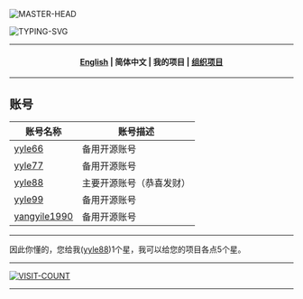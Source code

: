 ![MASTER-HEAD](https://user-images.githubusercontent.com/74038190/213910845-af37a709-8995-40d6-be59-724526e3c3d7.gif)

![TYPING-SVG](https://readme-typing-svg.demolab.com?font=Fira+Code&size=33&pause=1000&color=EBE912&width=999&lines=Hi+there+%F0%9F%91%8B%2C+Welcome+to+my+Page+%F0%9F%91%8B%2C+I'm+yyle88)

---

<h4 align="center"><a href="./OTHERS.md">English</a> | <strong>简体中文</strong> | <strong>我的项目</strong> | <a href="./profile/README.md">组织项目</a></h4>

---

## 账号

| 账号名称                                            | 账号描述         |
|-------------------------------------------------|--------------|
| [yyle66](https://github.com/yyle66)             | 备用开源账号       |
| [yyle77](https://github.com/yyle77)             | 备用开源账号       |
| [yyle88](https://github.com/yyle88)             | 主要开源账号（恭喜发财） |
| [yyle99](https://github.com/yyle99)             | 备用开源账号       |
| [yangyile1990](https://github.com/yangyile1990) | 备用开源账号       |

---

因此你懂的，您给我([yyle88](https://github.com/yyle88))1个星，我可以给您的项目各点5个星。

---

[![VISIT-COUNT](https://visitcount.itsvg.in/api?id=yyle88&label=profile-views&pretty=true)](https://visitcount.itsvg.in)

---
